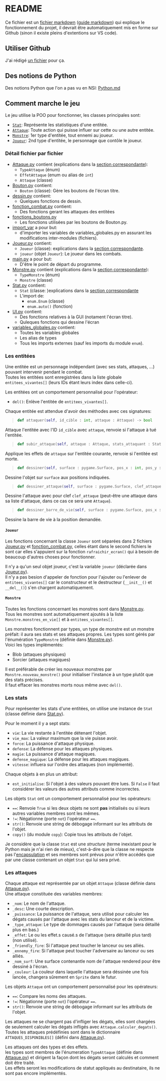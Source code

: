 # README

Ce fichier est un [fichier markdown](https://www.markdownguide.org/basic-syntax/) ([guide markdown](https://www.markdownguide.org/getting-started/)) qui explique le fonctionnement du projet, il devrait être automatiquement mis en forme sur Github (sinon il existe pleins d'extentions sur VS code).


## Utiliser Github
J'ai rédigé [un fichier](Git.md) pour ça.

## Des notions de Python
Des notions Python que l'on a pas vu en NSI: [Python.md](Python.md)

## Comment marche le jeu

Le jeu utilise la POO pour fonctionner, les classes principales sont:
+ [`Stat`](Stat.py): Représente les statistiques d'une entitée.
+ [`Attaque`](Attaque.py): Toute action qui puisse influer sur cette ou une autre entitée.
+ [`Monstre`](Monstre.py): 1er type d'entitée, tout ennemi au joueur.
+ [`Joueur`](Joueur.py): 2nd type d'entitée, le personnage que contôle le joueur.

### Détail fichier par fichier
+ [Attaque.py](Attaque.py) contient (explications dans la [section correspondante](#les-attaques)):
	- `TypeAttaque` (énum)
	- `EffetAttaque` (enum ou alias de `int`)
	- `Attaque` (classe)
+ [Bouton.py](Bouton.py) contient:
	- `Bouton` (classe): Gère les boutons de l'écran titre.
+ [dessin.py](dessin.py) contient:
	- Quelques fonctions de dessin.
+ [fonction_combat.py](fonction_combat.py) contient:
	- Des fonctions gerant les attaques des entitées
+ [fonctions_boutons.py](fonctions_boutons.py)
	- Les fonctions utilisées par les boutons de Bouton.py.
+ [import_var](import_var.py) a pour but:
	- d'importer les variables de variables_globales.py en assurant les modifications inter-modules (fichiers).
+ [Joueur.py](Joueur.py) contient:
	- `Joueur` (classe): explications dans la [section correspondante](#joueur).
	- `joueur` (objet `Joueur`): Le joueur dans les combats.
+ [main.py](main.py) a pour but:
	- D'être le point de départ du programme.
+ [Monstre.py](Monstre.py) contient (explications dans la [section correspondante](#monstre)):
	- `TypeMonstre` (énum)
	- `Monstre` (classe)
+ [Stat.py](Stat.py) contient:
	- `Stat` (classe: )explications dans la [section correspondante](#les-stats)
	- L'import de:
		* `enum.Enum` (classe)
		* `enum.auto()` (fonction)
+ [UI.py](UI.py) contient:
	- Des fonctions relatives à la GUI (notament l'écran titre).
	- Quleques fonctions qui dessine l'écran
+ [variables_globales.py](variables_globales.py) contient:
	- Toutes les variables globales
	- Les alias de types
	- Tous les imports externes (sauf les imports du module `enum`).

### Les entitées
Une entitée est un personnage indépendant (avec ses stats, attaques, ...) pouvant intervenir pendant le combat.  
Toutes les entitées sont enregistrées dans la liste globale `entitees_vivantes[]` (leurs IDs étant leurs index dans celle-ci).

Les entitées ont un comportement personnalisé pour l'opérateur:
+ `del()`: Enlève l'entitée de `entitees_vivantes[]`.

Chaque entitée est attendue d'avoir des méthodes avec ces signatures:
>```Python
> def attaquer(self, id_cible : int, attaque : Attaque) -> bool
>```
Attaque l'entitée avec l'ID `id_cible` avec `attaque`, renvoie si l'attaque à tué l'entitée.

>```Python
> def subir_attaque(self, attaque : Attaque, stats_attaquant : Stat) -> bool
>```
Applique les effets de `attaque` sur l'entitée courante, renvoie si l'entitée est morte.

> ```Python
> def dessiner(self, surface : pygame.Surface, pos_x : int, pos_y : int) -> None
> ```
Dessine l'objet sur `surface` aux positions indiquées.

>```Python
> def dessiner_attaque(self, surface : pygame.Surface, clef_attaque : str|Attaque) -> None
>```
Dessine l'attaque avec pour clef `clef_attaque` (peut-être une attaque dans sa liste d'attaque, dans ce cas ce sera une `Attaque`).

>```Python
> def dessiner_barre_de_vie(self, surface : pygame.Surface, pos_x : int, pos_y : int) -> None
>```
Dessine la barre de vie à la position demandée.

#### `Joueur`
Les fonctions concernant la classe `Joueur` sont séparées dans 2 fichiers [Joueur.py](Joueur.py) et [fonction_combat.py](fonction_combat.py), celles étant dans le second fichiers le sont car elles s'appuient sur la fonction `rafraichir_ecran()` qui à besoin de beaucoup d'autres choses pour fonctionner.

Il n'y a qu'un seul objet joueur, c'est la variable `joueur` (déclarée dans [Joueur.py](Joueur.py)).  
Il n'y a pas besion d'appeler de fonction pour l'ajouter ou l'enlever de `entitees_vivantes[]` car le constructeur et le destructeur (`__init__()` et `__del__()`) s'en chargent automatiquement.

#### `Monstre`
Toutes les fonctions concernant les monstres sont dans [Monstre.py](Monstre.py).  
Tous les monstres sont automatiquement ajoutés à la liste `Monstre.monstres_en_vie[]` et à `entitees_vivantes[]`.

Les monstres fonctionnent par types, un type de monstre est un monstre préfait: il aura ses stats et ses attaques propres. Les types sont gérés par l'énumération `TypeMonstre` (définie dans [Monstre.py](Monstre.py)).  
Voici les types implémentés:
+ Blob (attaques physiques)
+ Sorcier (attaques magiques)

Il est préférable de créer les nouveaux monstres par `Monstre.nouveau_monstre()` pour initialiser l'instance à un type plutôt que des stats précises.  
Il faut effacer les monstres morts nous même avec `del()`.

### Les stats
Pour représenter les stats d'une entitées, on utilise une instance de `Stat` (classe définie dans [Stat.py](Stat.py)).

Pour le moment il y a sept stats:
- `vie`: La vie restante à l'entitée détenant l'objet.
- `vie_max`: La valeur maximum que la vie puisse avoir.
- `force`: La puissance d'attaque physique.
- `defense`: La défense pour les attaques physiques.
- `magie`: La puissance d'attaque magiques.
- `defense_magique`: La défense pour les attaques magiques.
- `vitesse`: influera sur l'ordre des attaques (non implémenté).

Chaque objets à en plus un attribut:
- `est_initialise`: Si l'objet à des valeurs pouvant être lues. Si `False` il faut considérer les valeurs des autres attributs comme incorrectes.

Les objets `Stat` ont un comportement personnalisé pour les opérateurs:
+ `==`: Renvoie `True` si les deux objets ne sont **pas** initialisés ou si leurs autres variables membres sont les mêmes.
+ `!=`: Négationne (porte `not`) l'opérateur `==`.
+ `str()`: Renvoie une string de débogage informant sur les attributs de l'objet.
+ `copy()` (du module `copy`): Copie tous les attributs de l'objet.

Je considère que la classe `Stat` est une _structure_ (terme inexistant pour le Python mais je n'ai rien de mieux), c'est-à-dire que la classe ne respecte pas l'[encapsulation](Python.md#lencapsulation) et ses membres sont prévus pour n'être accédés que par une classe contenant un objet `Stat` qui lui sera privé.

### Les attaques
Chaque attaque est représentée par un objet `Attaque` (classe définie dans [Attaque.py](Attaque.py)).  
Une attaque constituée des variables membres:
+ `_nom`: Le nom de l'attaque.
+ `_desc`: Une courte description.
+ `_puissance`: La puissance de l'attaque, sera utilisé pour calculer les dégats causés par l'attaque avec les stats du lanceur et de la victime.
+ `_type_attaque`: Le type de dommages causés par l'attaque (sera détaillé plus en bas.)
+ `_effet`: Le ou les effet.s causé.s de l'attaque (sera détaillé plus tard) (non utilisé).
+ `_friendly_fire`: Si l'attaque peut toucher le lanceur ou ses alliés.
+ `_ennemy_fire`: Si l'attaque peut toucher l'adversaire au lanceur ou ses alliés.
+ `_nom_surf`: Une surface contenantle nom de l'attaque rendered pour être dessiné à l'écran.
+ `_couleur`: La couleur dans laquelle l'attaque sera déssinée une fois lancée, changera sûrement en `Sprite` dans le futur.

Les objets `Attaque` ont un comportement personnalisé pour les opérateurs:
+ `==`: Compare les noms des attaques.
+ `!=`: Négationne (porte `not`) l'opérateur `==`.
+ `str()`: Renvoie une string de débogage informant sur les attributs de l'objet.

Les attaques ne se chargent pas d'infliger les dégats, elles sont chargées de seulement calculer les dégats infligés avec `Attaque.calculer_degats()`.  
Toutes les attaques prédéfinies sont dans le dictionnaire `ATTAQUES_DISPONIBLES[]` (défini dans [Attaque.py](Attaque.py)).

Les attaques ont des types et des effets.  
les types sont membres de l'énumeration `TypeAttaque` (définie dans [Attaque.py](Attaque.py)) et dirigent la façon dont les dégats seront calculés et comment doit être traité.  
Les effets seront les modifications de statut appliqués au destinataire, ils ne sont pas encore implémentés.